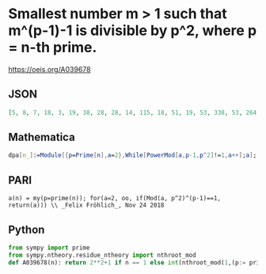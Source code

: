 # Smallest number m \> 1 such that m^\(p\-1\)\-1 is divisible by p^2, where p \= n\-th prime\.
https://oeis.org/A039678
## JSON
```JSON
[5, 8, 7, 18, 3, 19, 38, 28, 28, 14, 115, 18, 51, 19, 53, 338, 53, 264, 143, 11, 306, 31, 99, 184, 53, 181, 43, 164, 96, 68, 38, 58, 19, 328, 313, 78, 226, 65, 253, 259, 532, 78, 176, 276, 143, 174, 165, 69, 330, 44, 33, 332, 94, 263, 48, 79, 171, 747, 731, 20, 147, 91, 40]
```
## Mathematica
```Mathematica
dpa[n_]:=Module[{p=Prime[n],a=2},While[PowerMod[a,p-1,p^2]!=1,a++];a]; Array[dpa,70] (* _Harvey P. Dale_, Sep 05 2012 *)
```
## PARI
```PARI
a(n) = my(p=prime(n)); for(a=2, oo, if(Mod(a, p^2)^(p-1)==1, return(a))) \\ _Felix Fröhlich_, Nov 24 2018
```
## Python
```Python
from sympy import prime
from sympy.ntheory.residue_ntheory import nthroot_mod
def A039678(n): return 2**2+1 if n == 1 else int(nthroot_mod(1,(p:= prime(n))-1,p**2,True)[1]) # _Chai Wah Wu_, May 18 2022
```

